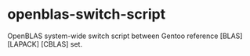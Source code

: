 # openblas-switch-script
OpenBLAS system-wide switch script between Gentoo reference [BLAS] [LAPACK] [CBLAS] set.
